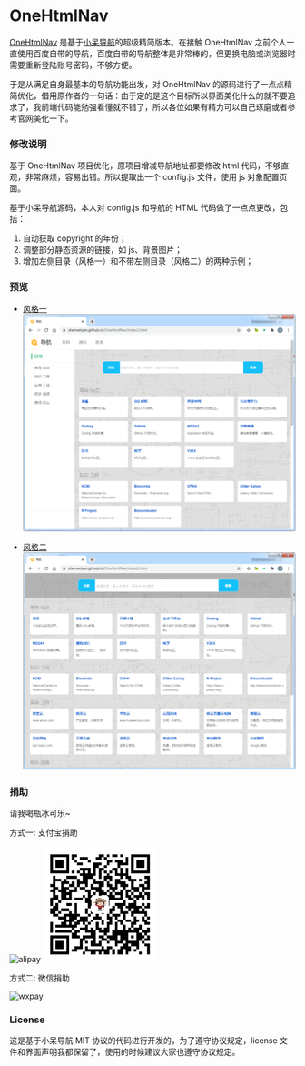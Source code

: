 # OneHtmlNav

[OneHtmlNav](https://github.com/bituplink/OneHtmlNav) 是基于[小呆导航](https://github.com/xiaodai945/WEBJIKE)的超级精简版本。在接触 OneHtmlNav 之前个人一直使用百度自带的导航，百度自带的导航整体是非常棒的，但更换电脑或浏览器时需要重新登陆账号密码，不够方便。

于是从满足自身最基本的导航功能出发，对 OneHtmlNav 的源码进行了一点点精简优化，借用原作者的一句话：由于定的是这个目标所以界面美化什么的就不要追求了，我前端代码能勉强看懂就不错了，所以各位如果有精力可以自己琢磨或者参考官网美化一下。



### 修改说明

基于 OneHtmlNav 项目优化，原项目增减导航地址都要修改 html 代码，不够直观，非常麻烦，容易出错。所以提取出一个 config.js 文件，使用 js 对象配置页面。

基于小呆导航源码，本人对 config.js 和导航的 HTML 代码做了一点点更改，包括：

1. 自动获取 copyright 的年份；
2. 调整部分静态资源的链接，如 js、背景图片；
3. 增加左侧目录（风格一）和不带左侧目录（风格二）的两种示例；

### 预览
* [风格一](https://shenweiyan.github.io/OneHtmlNav/index1.html)
  ![index1.html](assets/index1-preview.png)

* [风格二](https://shenweiyan.github.io/OneHtmlNav/index2.html)
  ![index2.html](assets/index2-preview.png)



### 捐助
请我喝瓶冰可乐~

方式一: 支付宝捐助
  
![alipay](assets/alipay.jpg&s=200)
<img src="assets/alipay.jpg" width="200">

方式二: 微信捐助

![wxpay](assets/weixin.jpg&s=200)

### License
这是基于小呆导航 MIT 协议的代码进行开发的，为了遵守协议规定，license 文件和界面声明我都保留了，使用的时候建议大家也遵守协议规定。
